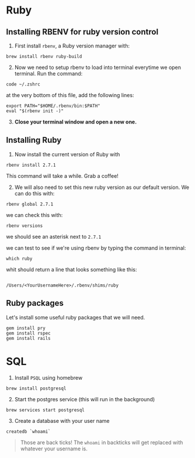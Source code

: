 # Ruby

## Installing RBENV for ruby version control

1. First install `rbenv`, a Ruby version manager with:

```
brew install rbenv ruby-build
```

2. Now we need to setup rbenv to load into terminal everytime we open terminal. Run the command:
```shell
code ~/.zshrc
```

at the very bottom of this file, add the following lines:

```
export PATH="$HOME/.rbenv/bin:$PATH"
eval "$(rbenv init -)"
```

3. **Close your terminal window and open a new one.**

## Installing Ruby

1. Now install the current version of Ruby with

```
rbenv install 2.7.1
```

This command will take a while. Grab a coffee!

2. We will also need to set this new ruby version as our default version. We can do this with: 

```shell
rbenv global 2.7.1
```

we can check this with:
```shell
rbenv versions
```

we should see an asterisk next to `2.7.1`

we can test to see if we're using rbenv by typing the command in terminal:

```shell
which ruby
```

whit should return a line that looks something like this:

```shell

/Users/<YourUsernameHere>/.rbenv/shims/ruby

```

## Ruby packages

Let's install some useful ruby packages that we will need.

```shell
gem install pry
gem install rspec
gem install rails
```

# SQL

1. Install `PSQL` using homebrew

```shell
brew install postgresql
```

2. Start the postgres service (this will run in the background)

```shell
brew services start postgresql
```

3. Create a database with your user name

```shell
createdb `whoami`
```

> Those are back ticks! The ``whoami`` in backticks will get replaced with whatever your username is.
